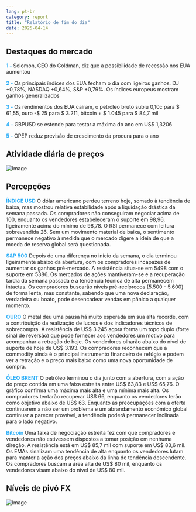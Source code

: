 ```yaml
---
lang: pt-br
category: report
title: "Relatório de fim do dia"
date: 2025-04-14
---
```



<h2>Destaques do mercado</h2>
<strong style="color: #2caef7;">1 - </strong> Solomon, CEO do Goldman, diz que a possibilidade de recessão nos EUA aumentou

<strong style="color: #2caef7;">2 - </strong> Os principais índices dos EUA fecham o dia com ligeiros ganhos. DJ +0,78%, NASDAQ +0,64%, S&P +0,79%. Os índices europeus mostram ganhos generalizados

<strong style="color: #2caef7;">3 - </strong> Os rendimentos dos EUA caíram, o petróleo bruto subiu 0,10c para $ 61,55, ouro -$ 25 para $ 3.211, bitcoin + $ 1.045 para $ 84,7 mil

<strong style="color: #2caef7;">4 - </strong> GBPUSD se estende para testar a máxima do ano em US$ 1,3206

<strong style="color: #2caef7;">5 - </strong> OPEP reduz previsão de crescimento da procura para o ano



<h2>Atividade diária de preços</h2>
<img src="https://markleighedu.github.io/img/Apr-2025/14-Apr-2025/price.jpg" alt="Image"/>

<h2>Percepções</h2>
<strong style="color: #2caef7;">ÍNDICE USD</strong> O dólar americano perdeu terreno hoje, somado à tendência de baixa, mas mostrou relativa estabilidade após a liquidação drástica da semana passada. Os compradores não conseguiram negociar acima de 100, enquanto os vendedores estabeleceram o suporte em 98,96, ligeiramente acima do mínimo de 98,78. O RSI permanece com leitura sobrevendida 26. Sem um movimento material de baixa, o sentimento permanece negativo à medida que o mercado digere a ideia de que a moeda de reserva global será questionada. 

<strong style="color: #2caef7;">S&P 500</strong> Depois de uma diferença no início da semana, o dia terminou ligeiramente abaixo da abertura, com os compradores incapazes de aumentar os ganhos pré-mercado. A resistência situa-se em 5498 com o suporte em 5386. Os mercados de ações mantiveram-se e a recuperação tardia da semana passada e a tendência técnica de alta permanecem intactas. Os compradores buscarão níveis pré-recíprocos (5.500 - 5.600) de forma lenta, mas constante, sabendo que uma nova declaração, verdadeira ou boato, pode desencadear vendas em pânico a qualquer momento.

<strong style="color: #2caef7;">OURO</strong> O metal deu uma pausa há muito esperada em sua alta recorde, com a contribuição da realização de lucros e dos indicadores técnicos de sobrecompra. A resistência de US$ 3.245 agora forma um topo duplo (forte sinal de reversão) que pode fornecer aos vendedores um motivo para acompanhar a retração de hoje. Os vendedores olharão abaixo do nível de suporte de hoje de US$ 3.193. Os compradores reconhecem que a commodity ainda é o principal instrumento financeiro de refúgio e podem ver a retração e o preço mais baixo como uma nova oportunidade de compra.

<strong style="color: #2caef7;">ÓLEO BRENT</strong> O petróleo terminou o dia junto com a abertura, com a ação do preço contida em uma faixa estreita entre US$ 63,83 e US$ 65,76. O gráfico confirma uma máxima mais alta e uma mínima mais alta. Os compradores tentarão recuperar US$ 66, enquanto os vendedores terão como objetivo abaixo de US$ 63. Enquanto as preocupações com a oferta continuarem a não ser um problema e um abrandamento económico global continuar a parecer provável, a tendência poderá permanecer inclinada para o lado negativo. 

<strong style="color: #2caef7;">Bitcoin</strong> Uma faixa de negociação estreita fez com que compradores e vendedores não estivessem dispostos a tomar posição em nenhuma direção. A resistência está em US$ 85,7 mil com suporte em US$ 83,6 mil. Os EMAs sinalizam uma tendência de alta enquanto os vendedores lutam para manter a ação dos preços abaixo da linha de tendência descendente. Os compradores buscam a área alta de US$ 80 mil, enquanto os vendedores visam abaixo do nível de US$ 80 mil.



<h2>Níveis de pivô FX</h2>
<img src="https://markleighedu.github.io/img/Apr-2025/14-Apr-2025/pivot.jpg" alt="Image"/>